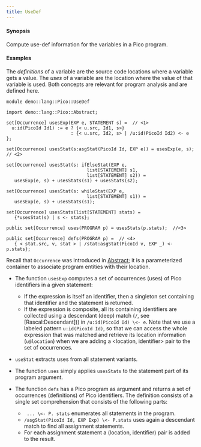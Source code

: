 ```yaml
---
title: UseDef
---
```


#### Synopsis

Compute use-def information for the variables in a Pico program.

#### Examples

The _definitions_ of a variable are the source code locations where a variable gets a value.
The _uses_ of a variable are the location where the value of that variable is used.
Both concepts are relevant for program analysis and are defined here.

```rascal 
module demo::lang::Pico::UseDef

import demo::lang::Pico::Abstract;

set[Occurrence] usesExp(EXP e, STATEMENT s) =  // <1>
  u:id(PicoId Id1) := e ? {< u.src, Id1, s>}
                        : {< u.src, Id2, s> | /u:id(PicoId Id2) <- e };
     
set[Occurrence] usesStat(s:asgStat(PicoId Id, EXP e)) = usesExp(e, s); // <2>

set[Occurrence] usesStat(s: ifElseStat(EXP e,
                              list[STATEMENT] s1,
                              list[STATEMENT] s2)) =
   usesExp(e, s) + usesStats(s1) + usesStats(s2);

set[Occurrence] usesStat(s: whileStat(EXP e,
                              list[STATEMENT] s1)) =
   usesExp(e, s) + usesStats(s1);

set[Occurrence] usesStats(list[STATEMENT] stats) =  
   {*usesStat(s) | s <- stats};

public set[Occurrence] uses(PROGRAM p) = usesStats(p.stats);  //<3>

public set[Occurrence] defs(PROGRAM p) =  // <4>
   { < stat.src, v, stat > | /stat:asgStat(PicoId v, EXP _) <- p.stats};

```

                
Recall that `Occurrence` was introduced in [Abstract](../../../../Recipes/Languages/Pico/Abstract/index.md); it is a parameterized container to associate
program entities with their location.

* The function `usesExp` computes a set of occurrences (uses) of Pico identifiers in a given statement:
    * If the expression is itself an identifier, then a singleton set containing that identifier and the statement is returned.
    * If the expression is composite, all its containing identifiers are collected using a descendant (deep) match 
       (`/`, see [Rascal:Descendant]))  in `/u:id(PicoId Id) \<- e`. 
        Note that we use a labeled pattern `u:id(PicoId Id)`,
       so that we can access the whole expression that was matched and retrieve its 
       location information (`u@location`) when we are adding a <location, identifier> pair to the set of occurrences.
       
* `useStat` extracts uses from all statement variants.

* The function `uses` simply applies `usesStats` to the statement part of its program argument.

* The function `defs`  has a Pico program as argument and returns a set of occurrences (definitions) of Pico identifiers.
    The definition consists of a single set comprehension that consists of the following parts:

    *  ` ... \<- P. stats` enumerates all statements in the program.
    *  `/asgStat(PicoId Id, EXP Exp) \<- P.stats` uses again a descendant match to find all assignment statements.
    *  For each assignment statement a (location, identifier) pair is added to the result.


